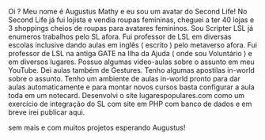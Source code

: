 Oi ? Meu nome é Augustus Mathy e eu sou um avatar do Second Life!
No Second Life já fui lojista e vendia roupas femininas, cheguei a ter 40 lojas e 3 shoppings cheios de roupas para avatares femininos.
Sou Scripter LSL já enumeros trabalhos pelo SL afora.
Fui professor de LSL em diversas escolas inclusive dando aulas em inglês ( escrito ) pelo metaverso afora.
Fui professor de LSL na antiga GATE na Ilha da Ajuda ( onde sou Voluntário ) e em diversos lugares.
Possuo algumas video-aulas sobre o assunto em meu YouTube.
Dei aulas também de Gestures. Tenho algumas apostilas in-world sobre o assunto.
Tenho um ambiente de aulas in-world pronto para dar aulas automaticamente e para montar novos cursos basta configurar a aula toda em um notecard.
Desenvolvi o site lugarespopulares.com como um exercício de integração do SL com site em PHP com banco de dados e em breve irei publicar aqui.

sem mais e com muitos projetos esperando
Augustus!

